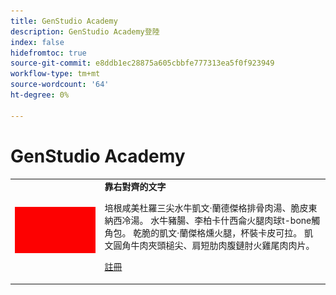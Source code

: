 ```yaml
---
title: GenStudio Academy
description: GenStudio Academy登陸
index: false
hidefromtoc: true
source-git-commit: e8ddb1ec28875a605cbbfe777313ea5f0f923949
workflow-type: tm+mt
source-wordcount: '64'
ht-degree: 0%

---
```


# GenStudio Academy


<table>
 <tr style= "border: 0;">
  <td><img src="./assets/medium.png"></td>
  <td> <strong>靠右對齊的文字</strong><p> 培根咸美杜羅三尖水牛凱文·蘭德傑格排骨肉湯、脆皮東納西冷湯。 水牛豬腸、李柏卡什西侖火腿肉球t-bone觸角包。 乾脆的凱文·蘭傑格燻火腿，杯裝卡皮可拉。 凱文圓角牛肉夾頭槌尖、肩短肋肉腹鏈肘火雞尾肉肉片。<p><a href="https://adobeevents.adobeconnect.com/ec77sm8a2tt2/event/registration.html?campaign-id=ExL" rel="noreferrer" target="_blank" class="spectrum-Button spectrum-Button--fill spectrum-Button--accent spectrum-Button--sizeM"><span class="spectrum-Button-label has-no-wrap">註冊</span></a></td>
 </tr>
</table>